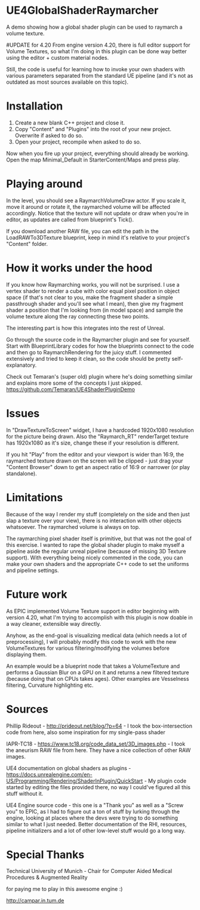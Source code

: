 # UE4GlobalShaderRaymarcher

A demo showing how a global shader plugin can be used to raymarch a volume texture.

#UPDATE for 4.20
From engine version 4.20, there is full editor support for Volume Textures, so what I'm doing in this plugin can be done way better using the editor + custom material nodes.
 
 Still, the code is useful for learning how to invoke your own shaders with various parameters separated from the standard UE pipeline (and it's not as outdated as most sources available on this topic).

# Installation 
1) Create a new blank C++ project and close it.
2) Copy "Content" and "Plugins" into the root of your new project. Overwrite if asked to do so.
4) Open your project, recompile when asked to do so.

Now when you fire up your project, everything should already be working. Open the map Minimal_Default in StarterContent/Maps and press play.

# Playing around
In the level, you should see a RaymarchVolumeDraw actor. If you scale it, move it around or rotate it, the raymarched volume will be affected accordingly. Notice that the texture will not update or draw when you're in editor, as updates are called from blueprint's Tick().

If you download another RAW file, you can edit the path in the LoadRAWTo3DTexture blueprint, keep in mind it's relative to your project's "Content" folder.

# How it works under the hood

If you know how Raymarching works, you will not be surprised. I use a vertex shader to render a cube with color equal pixel position in object space (if that's not clear to you, make the fragment shader a simple passthrough shader and you'll see what I mean), then give my fragment shader a position that I'm looking from (in model space) and sample the volume texture along the ray connecting these two points.

The interesting part is how this integrates into the rest of Unreal.

Go through the source code in the Raymarcher plugin and see for yourself. Start with BlueprintLibrary codes for how the blueprints connect to the code and then go to RaymarchRendering for the juicy stuff. I commented extensively and tried to keep it clean, so the code should be pretty self-explanatory.

Check out Temaran's (super old) plugin where he's doing something similar and explains more some of the concepts I just skipped.
https://github.com/Temaran/UE4ShaderPluginDemo

# Issues
In "DrawTextureToScreen" widget, I have a hardcoded 1920x1080 resolution for the picture being drawn. Also the "Raymarch_RT" renderTarget texture has 1920x1080 as it's size, change these if your resolution is different.

If you hit "Play" from the editor and your viewport is wider than 16:9, the raymarched texture drawn on the screen will be clipped - just drag your "Content Browser" down to get an aspect ratio of 16:9 or narrower (or play standalone).

# Limitations
Because of the way I render my stuff (completely on the side and then just slap a texture over your view), there is no interaction with other objects whatsoever. The raymarched volume is always on top.

The raymarching pixel shader itself is primitive, but that was not the goal of this exercise. I wanted to rape the global shader plugin to make myself a pipeline aside the regular unreal pipeline (because of missing 3D Texture support). With everything being nicely commented in the code, you can make your own shaders and the appropriate C++ code to set the uniforms and pipeline settings.

# Future work
As EPIC implemented Volume Texture support in editor beginning with version 4.20, what I'm trying to accomplish with this plugin is now doable in a way cleaner, extensible way directly.

Anyhow, as the end-goal is visualizing medical data (which needs a lot of preprocessing), I will probably modify this code to work with the new VolumeTextures for various filtering/modifying the volumes before displaying them. 

An example would be a blueprint node that takes a VolumeTexture and performs a Gaussian Blur on a GPU on it and returns a new filtered texture (because doing that on CPUs takes ages). Other examples are Vesselness filtering, Curvature highlighting etc.  

# Sources

Phillip Rideout - http://prideout.net/blog/?p=64 - I took the box-intersection code from here, also some inspiration for my single-pass shader

IAPR-TC18 - https://www.tc18.org/code_data_set/3D_images.php - I took the aneurism RAW file from here. They have a nice collection of other RAW images.

UE4 documentation on global shaders as plugins - https://docs.unrealengine.com/en-US/Programming/Rendering/ShaderInPlugin/QuickStart - My plugin code started by editing the files provided there, no way I could've figured all this stuff without it.

UE4 Engine source code - this one is a "Thank you" as well as a "Screw you" to EPIC, as I had to figure out a ton of stuff by lurking through the engine, looking at places where the devs were trying to do something similar to what I just needed. Better documentation of the RHI, resources, pipeline initializers and a lot of other low-level stuff would go a long way.

# Special Thanks
Technical University of Munich - Chair for Computer Aided Medical Procedures & Augmented Reality
 
for paying me to play in this awesome engine :)

http://campar.in.tum.de
